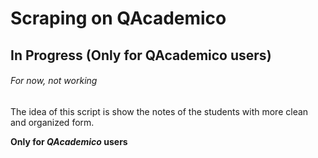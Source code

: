 # Scraping on QAcademico 

## In Progress (Only for QAcademico users)
###### For now, not working   
  
  
The idea of this script is show the notes of the students with more clean and organized form.  

**Only for _QAcademico_ users** 
